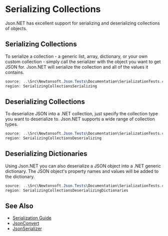 ﻿# Serializing Collections

Json.NET has excellent support for serializing and deserializing collections of objects.

## Serializing Collections

To serialize a collection - a generic list, array, dictionary, or your own custom collection - simply call the serializer with the object you want to get JSON for. Json.NET will serialize the collection and all of the values it contains.

```csharp Serializing Collections
source: ..\Src\Newtonsoft.Json.Tests\Documentation\SerializationTests.cs
region: SerializingCollectionsSerializing
```

## Deserializing Collections

To deserialize JSON into a .NET collection, just specify the collection type you want to deserialize to. Json.NET supports a wide range of collection types.

```csharp Deserializing Collections
source: ..\Src\Newtonsoft.Json.Tests\Documentation\SerializationTests.cs
region: SerializingCollectionsDeserializing
```

## Deserializing Dictionaries

Using Json.NET you can also deserialize a JSON object into a .NET generic dictionary. The JSON object's property names and values will be added to the dictionary.

```csharp Deserializing Dictionaries
source: ..\Src\Newtonsoft.Json.Tests\Documentation\SerializationTests.cs
region: SerializingCollectionsDeserializingDictionaries
```

## See Also

- [Serialization Guide](SerializationGuide.md)
- [JsonConvert](/API/newtonsoft/json/jsonconvert/)
- [JsonSerializer](/API/newtonsoft/json/jsonserializer/)